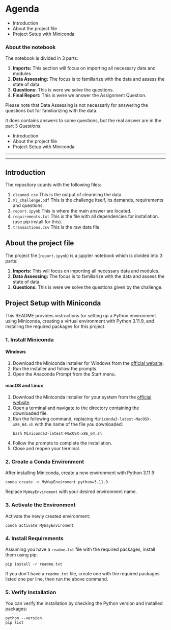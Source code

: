 # Agenda

- Introduction
- About the project file
- Project Setup with Miniconda

### About the notebook

The notebook is divided in 3 parts:

1. **Imports:** This section will focus on importing all necessary data and modules
1. **Data Assessing:** The focus is to familiarize with the data and assess the state of data.
1. **Questions:** This is were we solve the questions.
1. **Final Report:** This is were we answer the Assignment Question.

Please note that Data Assessing is not necessarly for answering the questions but for familiarizing with the data.

It does contains answers to some questions, but the real answer are in the part 3 _Questions_.

- Introduction
- About the project file
- Project Setup with Miniconda

---

---

## Introduction

The repository counts with the following files:

1. `cleaned.csv` This is the output of cleanning the data.
1. `ml_challenge.pdf` This is the challenge itself, its demands, requirements and questions.
1. `report.ipynb` This is where the main answer are located.
1. `requirements.txt` This is the file with all dependencies for installation. (use pip install for this).
1. `transactions.csv` This is the raw data file.

## About the project file

The project file (`report.ipynb`) is a jupyter notebook which is divided into 3 parts:

1. **Imports:** This will focus on importing all necessary data and modules.
1. **Data Assessing:** The focus is to familiarize with the data and assess the state of data.
1. **Questions:** This is were we solve the questions given by the challenge.

## Project Setup with Miniconda

This README provides instructions for setting up a Python environment using Miniconda, creating a virtual environment with Python 3.11.9, and installing the required packages for this project.

### 1. Install Miniconda

#### Windows

1. Download the Miniconda installer for Windows from the [official website](https://docs.conda.io/en/latest/miniconda.html).
2. Run the installer and follow the prompts.
3. Open the Anaconda Prompt from the Start menu.

#### macOS and Linux

1. Download the Miniconda installer for your system from the [official website](https://docs.conda.io/en/latest/miniconda.html).
2. Open a terminal and navigate to the directory containing the downloaded file.
3. Run the following command, replacing `Miniconda3-latest-MacOSX-x86_64.sh` with the name of the file you downloaded:
   ```
   bash Miniconda3-latest-MacOSX-x86_64.sh
   ```
4. Follow the prompts to complete the installation.
5. Close and reopen your terminal.

### 2. Create a Conda Environment

After installing Miniconda, create a new environment with Python 3.11.9:

```
conda create -n MyWayEnviroment python=3.11.9
```

Replace `MyWayEnviroment` with your desired environment name.

### 3. Activate the Environment

Activate the newly created environment:

```
conda activate MyWayEnviroment
```

### 4. Install Requirements

Assuming you have a `readme.txt` file with the required packages, install them using pip:

```
pip install -r readme.txt
```

If you don't have a `readme.txt` file, create one with the required packages listed one per line, then run the above command.

### 5. Verify Installation

You can verify the installation by checking the Python version and installed packages:

```
python --version
pip list
```
